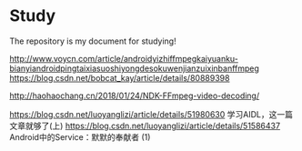 # Study
The repository is my document for studying!


http://www.voycn.com/article/androidyizhiffmpegkaiyuanku-bianyiandroidpingtaixiasuoshiyongdesokuwenjianzuixinbanffmpeg
https://blog.csdn.net/bobcat_kay/article/details/80889398

http://haohaochang.cn/2018/01/24/NDK-FFmpeg-video-decoding/

https://blog.csdn.net/luoyanglizi/article/details/51980630   学习AIDL，这一篇文章就够了(上)
https://blog.csdn.net/luoyanglizi/article/details/51586437   Android中的Service：默默的奉献者 (1)
